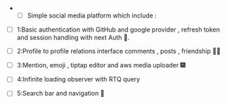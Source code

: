 - - [ ] Simple social media platform which include :                     
- [ ] 1:Basic authentication with GitHub and google provider , refresh token and session handling with next Auth 🔐.                            
- [ ] 2:Profile to profile relations interface comments , posts , friendship   👤👤
- [ ] 3:Mention, emoji , tiptap editor and aws media uploader 🎆
- [ ] 4:Infinite loading observer with RTQ query
- [ ] 5:Search bar and navigation 🔎

